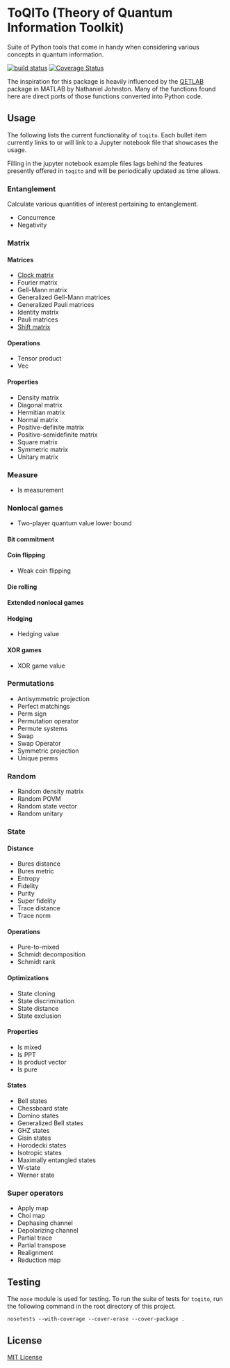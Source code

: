 # ToQITo (Theory of Quantum Information Toolkit)

Suite of Python tools that come in handy when considering various concepts in
quantum information.

[![build status](http://img.shields.io/travis/vprusso/toqito.svg)](https://travis-ci.org/vprusso/toqito)
[![Coverage Status](https://coveralls.io/repos/github/vprusso/toqito/badge.svg?branch=master)](https://coveralls.io/github/vprusso/toqito?branch=master)

The inspiration for this package is heavily influenced by the
[QETLAB](http://www.qetlab.com) package in MATLAB by Nathaniel Johnston.  Many
of the functions found here are direct ports of those functions converted into
Python code.

## Usage

The following lists the current functionality of `toqito`. Each bullet item 
currently links to or will link to a Jupyter notebook file that showcases the
usage.

Filling in the jupyter notebook example files lags behind the features
presently offered in `toqito` and will be periodically updated as time allows.

### Entanglement

Calculate various quantities of interest pertaining to entanglement.

- Concurrence
- Negativity

### Matrix

#### Matrices

- [Clock matrix](https://github.com/vprusso/toqito/blob/master/jupyter_notebooks/matrix/matrices/clock_matrix.ipynb)
- Fourier matrix
- Gell-Mann matrix
- Generalized Gell-Mann matrices
- Generalized Pauli matrices
- Identity matrix
- Pauli matrices
- [Shift matrix](https://github.com/vprusso/toqito/blob/master/jupyter_notebooks/matrix/matrices/shift_matrix.ipynb)

#### Operations

- Tensor product
- Vec

#### Properties

- Density matrix
- Diagonal matrix
- Hermitian matrix
- Normal matrix
- Positive-definite matrix
- Positive-semidefinite matrix
- Square matrix
- Symmetric matrix
- Unitary matrix

### Measure

- Is measurement

### Nonlocal games

- Two-player quantum value lower bound

#### Bit commitment

#### Coin flipping

- Weak coin flipping

#### Die rolling

#### Extended nonlocal games

#### Hedging

- Hedging value

#### XOR games

- XOR game value

### Permutations

- Antisymmetric projection
- Perfect matchings
- Perm sign
- Permutation operator
- Permute systems
- Swap
- Swap Operator
- Symmetric projection
- Unique perms

### Random

- Random density matrix
- Random POVM
- Random state vector
- Random unitary

### State

#### Distance

- Bures distance
- Bures metric
- Entropy
- Fidelity
- Purity
- Super fidelity
- Trace distance
- Trace norm

#### Operations

- Pure-to-mixed
- Schmidt decomposition
- Schmidt rank

#### Optimizations

- State cloning
- State discrimination
- State distance
- State exclusion

#### Properties

- Is mixed
- Is PPT
- Is product vector
- Is pure

#### States

- Bell states
- Chessboard state
- Domino states
- Generalized Bell states
- GHZ states
- Gisin states
- Horodecki states
- Isotropic states
- Maximally entangled states
- W-state
- Werner state

### Super operators

- Apply map
- Choi map
- Dephasing channel
- Depolarizing channel
- Partial trace
- Partial transpose
- Realignment
- Reduction map
 
## Testing

The `nose` module is used for testing. To run the suite of tests for `toqito`,
run the following command in the root directory of this project.

    nosetests --with-coverage --cover-erase --cover-package .

## License

[MIT License](http://opensource.org/licenses/mit-license.php>)

